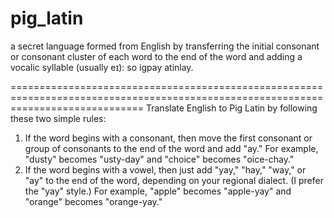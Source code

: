 # pig_latin
a secret language formed from English by transferring the initial consonant or consonant cluster of each word to the end of the word and adding a vocalic syllable (usually eɪ): so igpay atinlay.

===================================================================================================================================
Translate English to Pig Latin by following these two simple rules:

1. If the word begins with a consonant, then move the first consonant or group of consonants to the end of the word and add "ay."       For example, "dusty" becomes "usty-day" and "choice" becomes "oice-chay."
2. If the word begins with a vowel, then just add "yay," "hay," "way," or "ay" to the end of the word, depending on your regional dialect. (I prefer the "yay" style.) For example, "apple" becomes "apple-yay" and "orange" becomes "orange-yay."

